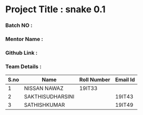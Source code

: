 # Project Title : snake 0.1
### Batch NO :
### Mentor Name :
### Github Link : 
### Team Details :
| S.no  | Name  | Roll Number  | Email Id  |
|-------|-------|--------------|-----------|
| 1  | NISSAN NAWAZ | 19IT33  |   |
|  2 | SAKTHISUDHARSINI  |   | 19IT43  |
| 3  |  SATHISHKUMAR |   |  19IT49 |
